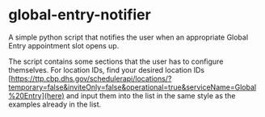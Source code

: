 # global-entry-notifier
A simple python script that notifies the user when an appropriate Global Entry appointment slot opens up.

The script contains some sections that the user has to configure themselves. For location IDs, find your desired location IDs [https://ttp.cbp.dhs.gov/schedulerapi/locations/?temporary=false&inviteOnly=false&operational=true&serviceName=Global%20Entry](here) and input them into the list in the same style as the examples already in the list.
